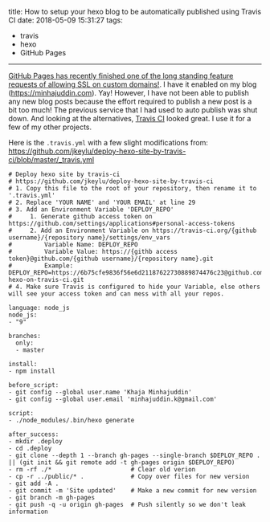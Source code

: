 title: How to setup your hexo blog to be automatically published using Travis CI
date: 2018-05-09 15:31:27
tags:
- travis
- hexo
- GitHub Pages
---

[GitHub Pages has recently finished one of the long standing feature requests of
allowing SSL on custom domains!](https://blog.github.com/2018-05-01-github-pages-custom-domains-https/).
I have it enabled on my blog (https://minhajuddin.com). Yay! However, I have not
been able to publish any new blog posts because the effort required to publish
a new post is a bit too much! The previous service that I had used to auto publish
was shut down. And looking at the alternatives, [Travis CI](https://travis-ci.org/minhajuddin/blog.minhajuddin.com) looked great.
I use it for a few of my other projects.

Here is the `.travis.yml` with a few slight modifications from: https://github.com/jkeylu/deploy-hexo-site-by-travis-ci/blob/master/_travis.yml

```
# Deploy hexo site by travis-ci
# https://github.com/jkeylu/deploy-hexo-site-by-travis-ci
# 1. Copy this file to the root of your repository, then rename it to '.travis.yml'
# 2. Replace 'YOUR NAME' and 'YOUR EMAIL' at line 29
# 3. Add an Environment Variable 'DEPLOY_REPO'
#     1. Generate github access token on https://github.com/settings/applications#personal-access-tokens
#     2. Add an Environment Variable on https://travis-ci.org/{github username}/{repository name}/settings/env_vars
#         Variable Name: DEPLOY_REPO
#         Variable Value: https://{githb access token}@github.com/{github username}/{repository name}.git
#         Example: DEPLOY_REPO=https://6b75cfe9836f56e6d21187622730889874476c23@github.com/jkeylu/test-hexo-on-travis-ci.git
# 4. Make sure Travis is configured to hide your Variable, else others will see your access token and can mess with all your repos.

language: node_js
node_js:
- "9"

branches:
  only:
  - master

install:
- npm install

before_script:
- git config --global user.name 'Khaja Minhajuddin'
- git config --global user.email 'minhajuddin.k@gmail.com'

script:
- ./node_modules/.bin/hexo generate

after_success:
- mkdir .deploy
- cd .deploy
- git clone --depth 1 --branch gh-pages --single-branch $DEPLOY_REPO . || (git init && git remote add -t gh-pages origin $DEPLOY_REPO)
- rm -rf ./*                      # Clear old verion
- cp -r ../public/* .             # Copy over files for new version
- git add -A .
- git commit -m 'Site updated'    # Make a new commit for new version
- git branch -m gh-pages
- git push -q -u origin gh-pages  # Push silently so we don't leak information

```
